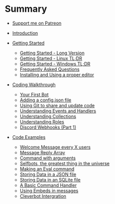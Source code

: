 # Summary
* [Support me on Patreon](https://www.patreon.com/anidiotsguide)
​
​
​

* [Introduction](README.md)
* [Getting Started](getting-started/README.md)
  * [Getting Started - Long Version](getting-started/the-long-version.md)
  * [Getting Started - Linux TL;DR](getting-started/linux-tldr.md)
  * [Getting Started - Windows TL;DR](getting-started/windows-tldr.md)
  * [Frequently Asked Questions](frequently-asked-questions.md)
  * [Installing and Using a proper editor](getting-started/installing_and_using_a_proper_editor.md)
* [Coding Walkthrough](coding-walkthrough.md)
  * [Your First Bot](coding-walkthroughs/your_basic_bot.md)
  * [Adding a config.json file](adding-a-configjson-file.md)
  * [Using Git to share and update code](coding-walkthroughs/using-git-to-share-and-update-code.md)
  * [Understanding Events and Handlers](coding-walkthroughs/events_and_handlers.md)
  * [Understanding Collections](coding-walkthroughs/understanding_collections.md)
  * [Understanding Roles](coding-walkthroughs/understanding_roles.md)
  * [Discord Webhooks \(Part 1\)](coding-walkthroughs/discord-webhooks-part-1.md)
* [Code Examples](code-examples.md)
  * [Welcome Message every X users](samples/welcome_message_every_x_users.md)
  * [Message Reply Array](samples/message_reply_array.md)
  * [Command with arguments](samples/command_with_arguments.md)
  * [Selfbots, the greatest thing in the universe](samples/selfbots_are_awesome.md)
  * [Making an Eval command](samples/making-an-eval-command.md)
  * [Storing Data in a JSON file](storing-data-in-a-json-file.md)
  * [Storing Data in an SQLite file](samples/storing-data-in-an-sqlite-file.md)
  * [A Basic Command Handler](a-basic-command-handler.md)
  * [Using Embeds in messages](samples/using-embeds-in-messages.md)
  * [Cleverbot Intergration](samples/cleverbot-intergration.md)


